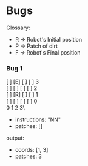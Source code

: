 # Bugs

Glossary:
- R -> Robot's Initial position
- P -> Patch of dirt
- F -> Robot's Final position

### Bug 1

[ ] [E] [ ] [ ] 3\
[ ] [ ] [ ] [ ] 2\
[ ] [R] [ ] [ ] 1\
[ ] [ ] [ ] [ ] 0\
 0   1   2   3\

- instructions: "NN"
- patches: []

output:
  - coords: [1, 3]
  - patches: 3
